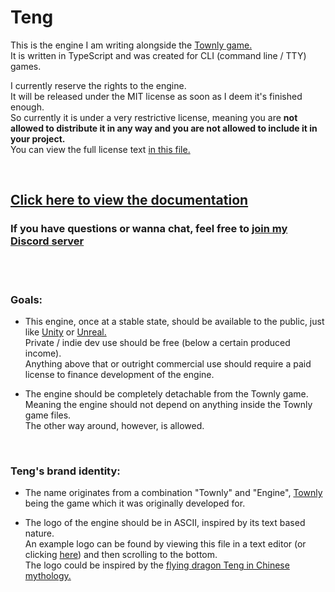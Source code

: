 # Teng
This is the engine I am writing alongside the [Townly game.](https://github.com/Sv443/Townly)  
It is written in TypeScript and was created for CLI (command line / TTY) games.  
  
I currently reserve the rights to the engine.  
It will be released under the MIT license as soon as I deem it's finished enough.  
So currently it is under a very restrictive license, meaning you are **not allowed to distribute it in any way and you are not allowed to include it in your project.**  
You can view the full license text [in this file.](./LICENSE.txt)

<br>

## [Click here to view the documentation](./docs/home.md#readme)
### If you have questions or wanna chat, feel free to [join my Discord server](https://sv443.net/discord)

<br><br>

### Goals:
- This engine, once at a stable state, should be available to the public, just like [Unity](https://unity.com/) or [Unreal.](https://www.unrealengine.com/)  
  Private / indie dev use should be free (below a certain produced income).  
  Anything above that or outright commercial use should require a paid license to finance development of the engine.
  
- The engine should be completely detachable from the Townly game.  
  Meaning the engine should not depend on anything inside the Townly game files.  
  The other way around, however, is allowed.

<br>

### Teng's brand identity:
- The name originates from a combination "Townly" and "Engine", [Townly](https://github.com/Sv443/Townly) being the game which it was originally developed for.
  
- The logo of the engine should be in ASCII, inspired by its text based nature.  
  An example logo can be found by viewing this file in a text editor (or clicking [here](https://raw.githubusercontent.com/Sv443/Townly/master/engine/README.md)) and then scrolling to the bottom.  
  The logo could be inspired by the [flying dragon Teng in Chinese mythology.](https://en.wikipedia.org/wiki/Teng_(mythology))


<!--
                                                         _____------------___
                                                    ._--':::::'-------____
                .___------__       /-.._.    _---_ '|:::::::::::::::::::::---
           ._--'.---::::::/ `      \ .-. '-'' *__*|/:::::::::::::::::::::::::
      .__-'  _-'::::::::/ ._------_| '_'  __--' _'/::::::::::::::::::::::::::
  _--'    _-'::::::::::|.'  ._----_\    -'  ._-':::::::::::::::::::::::::::::
       _-':::::::::::::\  .'       /  .__--' -':::::::::_--_:::::::::::.-----
   _-'::::::::::::::::::-_|       /    /   /::::::::::/      \:::::::/
  '::::::::::::::::::::::::----__-   .   .  |.--_:::/          \:::/
 .----_::::::::::::::::::::/                \  \\ \/             \/
| ._.-_'-_:::.----.:::.:. . .    .         . |  \\
 -_. -.\  \ .-.----..-----. .----. .---. .-.----:|\
  | | | |  | | .-. ||._-  || .-. || .-. | | .-. |\|
 .| |/__/  / | |  - .'.-. || '_' || | | | | | | |
|       ._- .| |.   | '-' |'___. || '_' |.| |.| |.
 -------    '---'    '----:--._| | '---' '---'---'
                          '______'.----_
                                  | ._.-_'-_
                                   -_. -.\  \ .-----. ----..---------.-.----.
                                    | | | |  ||._-  |  \  \'/ \'\  /  | .-. |
                                   .| |/__/  /.'.-. |   \  ' . '' /   | | | |
                                  |       ._- | '-' |    \  / \  /   .| |.| |.
                                   -------     '----'     ''   ''    '---'---'

------------------------------------------------
This ASCII pic can be found at
https://asciiart.website/index.php?art=creatures/dragons

-->
